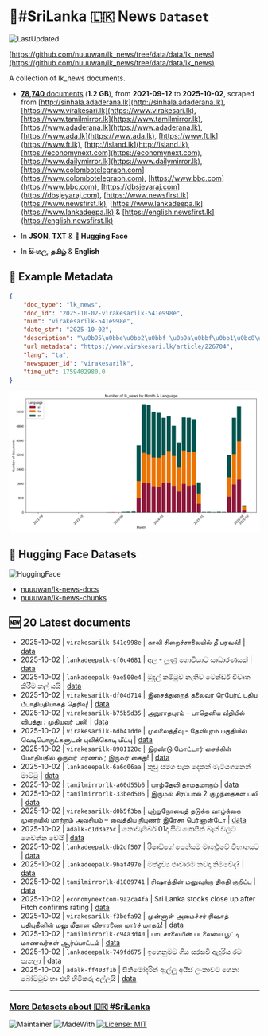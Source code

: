 # 📄#SriLanka 🇱🇰 News `Dataset`

![LastUpdated](https://img.shields.io/badge/last_updated-2025--10--02_16:41:11-green)

[https://github.com/nuuuwan/lk_news/tree/data/data/lk_news](https://github.com/nuuuwan/lk_news/tree/data/data/lk_news)

A collection of lk_news documents.

- [**78,740** documents](https://github.com/nuuuwan/lk_news/tree/data/data/lk_news) (**1.2 GB**), from **2021-09-12** to **2025-10-02**, scraped from [http://sinhala.adaderana.lk](http://sinhala.adaderana.lk), [https://www.virakesari.lk](https://www.virakesari.lk), [https://www.tamilmirror.lk](https://www.tamilmirror.lk), [https://www.adaderana.lk](https://www.adaderana.lk), [https://www.ada.lk](https://www.ada.lk), [https://www.ft.lk](https://www.ft.lk), [http://island.lk](http://island.lk), [https://economynext.com](https://economynext.com), [https://www.dailymirror.lk](https://www.dailymirror.lk), [https://www.colombotelegraph.com](https://www.colombotelegraph.com), [https://www.bbc.com](https://www.bbc.com), [https://dbsjeyaraj.com](https://dbsjeyaraj.com), [https://www.newsfirst.lk](https://www.newsfirst.lk), [https://www.lankadeepa.lk](https://www.lankadeepa.lk) & [https://english.newsfirst.lk](https://english.newsfirst.lk)

- In **JSON**, **TXT** & **🤗 Hugging Face**

- In **සිංහල**, **தமிழ்** & **English**

## 📝 Example Metadata

```json
{
    "doc_type": "lk_news",
    "doc_id": "2025-10-02-virakesarilk-541e998e",
    "num": "virakesarilk-541e998e",
    "date_str": "2025-10-02",
    "description": "\u0b95\u0bbe\u0bb2\u0bbf \u0b9a\u0bbf\u0bb1\u0bc8\u0b9a\u0bcd\u0b9a\u0bbe\u0bb2\u0bc8\u0baf\u0bbf\u0bb2\u0bcd \u0ba4\u0bc0 \u0baa\u0bb0\u0bb5\u0bb2\u0bcd!",
    "url_metadata": "https://www.virakesari.lk/article/226704",
    "lang": "ta",
    "newspaper_id": "virakesarilk",
    "time_ut": 1759402980.0
}
```

![Chart](https://raw.githubusercontent.com/nuuuwan/lk_news/refs/heads/data/data/lk_news/docs_by_month_and_lang.png)

## 🤗 Hugging Face Datasets

![HuggingFace](https://img.shields.io/badge/-HuggingFace-FDEE21?style=for-the-badge&logo=HuggingFace)

- [nuuuwan/lk-news-docs](https://huggingface.co/datasets/nuuuwan/lk-news-docs)
- [nuuuwan/lk-news-chunks](https://huggingface.co/datasets/nuuuwan/lk-news-chunks)

## 🆕 20 Latest documents

- 2025-10-02 | `virakesarilk-541e998e` | காலி சிறைச்சாலையில் தீ பரவல்! | [data](https://github.com/nuuuwan/lk_news/tree/data/data/lk_news/2020s/2025/2025-10-02-virakesarilk-541e998e)
- 2025-10-02 | `lankadeepalk-cf0c4681` | අල - ලූණු ගොවියාට සාධාරණයක් | [data](https://github.com/nuuuwan/lk_news/tree/data/data/lk_news/2020s/2025/2025-10-02-lankadeepalk-cf0c4681)
- 2025-10-02 | `lankadeepalk-9ae500e4` | මුදල් කමිටුව නැතිව ටෙන්ඩර් විවෘත කිරීම කල් යයි | [data](https://github.com/nuuuwan/lk_news/tree/data/data/lk_news/2020s/2025/2025-10-02-lankadeepalk-9ae500e4)
- 2025-10-02 | `virakesarilk-df04d714` | இசைத்துறைத் தலைவர் ரெபேர்ட் புதிய பீடாதிபதியாகத் தெரிவு! | [data](https://github.com/nuuuwan/lk_news/tree/data/data/lk_news/2020s/2025/2025-10-02-virakesarilk-df04d714)
- 2025-10-02 | `virakesarilk-b75b5d35` | அநுராதபுரம் - பாதெனிய வீதியில் விபத்து : முதியவர் பலி! | [data](https://github.com/nuuuwan/lk_news/tree/data/data/lk_news/2020s/2025/2025-10-02-virakesarilk-b75b5d35)
- 2025-10-02 | `virakesarilk-6db41dde` | முல்லைத்தீவு - தேவிபுரம் பகுதியில் வெடிபொருட்களுடன் புலிக்கொடி மீட்பு | [data](https://github.com/nuuuwan/lk_news/tree/data/data/lk_news/2020s/2025/2025-10-02-virakesarilk-6db41dde)
- 2025-10-02 | `virakesarilk-8981128c` | இரண்டு மோட்டார் சைக்கிள் மோதியதில் ஒருவர் மரணம் ; இருவர் கைது! | [data](https://github.com/nuuuwan/lk_news/tree/data/data/lk_news/2020s/2025/2025-10-02-virakesarilk-8981128c)
- 2025-10-02 | `lankadeepalk-6a6d06aa` | කුඩු සමග සැක දෙකක් මැටියගනෙන් මාට්ටු | [data](https://github.com/nuuuwan/lk_news/tree/data/data/lk_news/2020s/2025/2025-10-02-lankadeepalk-6a6d06aa)
- 2025-10-02 | `tamilmirrorlk-a60d55b6` | யாழ்தேவி தாமதமாகும் | [data](https://github.com/nuuuwan/lk_news/tree/data/data/lk_news/2020s/2025/2025-10-02-tamilmirrorlk-a60d55b6)
- 2025-10-02 | `tamilmirrorlk-33bed506` | இருமல் சிரப்பால் 2 குழந்தைகள் பலி | [data](https://github.com/nuuuwan/lk_news/tree/data/data/lk_news/2020s/2025/2025-10-02-tamilmirrorlk-33bed506)
- 2025-10-02 | `virakesarilk-d0b5f3ba` | புற்றுநோயைத் தடுக்க வாழ்க்கை முறையில் மாற்றம் அவசியம் – வைத்திய நிபுணர் இரேசா பெர்னான்டோ | [data](https://github.com/nuuuwan/lk_news/tree/data/data/lk_news/2020s/2025/2025-10-02-virakesarilk-d0b5f3ba)
- 2025-10-02 | `adalk-c1d3a25c` | නොවැම්බර් 01දා සිට ශොපින් බෑග් වලට ගෙවන්න වෙයි | [data](https://github.com/nuuuwan/lk_news/tree/data/data/lk_news/2020s/2025/2025-10-02-adalk-c1d3a25c)
- 2025-10-02 | `lankadeepalk-db2df507` | රිෂාඩ්ගේ පෙත්සම මාර්තුවේ විභාගයට | [data](https://github.com/nuuuwan/lk_news/tree/data/data/lk_news/2020s/2025/2025-10-02-lankadeepalk-db2df507)
- 2025-10-02 | `lankadeepalk-9baf497e` | මත්ද්‍රව්‍ය ජාවාරම කවදා නිමවේද? | [data](https://github.com/nuuuwan/lk_news/tree/data/data/lk_news/2020s/2025/2025-10-02-lankadeepalk-9baf497e)
- 2025-10-02 | `tamilmirrorlk-d1809741` | ரிஷாத்தின் மனுவுக்கு திகதி குறிப்பு | [data](https://github.com/nuuuwan/lk_news/tree/data/data/lk_news/2020s/2025/2025-10-02-tamilmirrorlk-d1809741)
- 2025-10-02 | `economynextcom-9a2ca4fa` | Sri Lanka stocks close up after Fitch confirms rating | [data](https://github.com/nuuuwan/lk_news/tree/data/data/lk_news/2020s/2025/2025-10-02-economynextcom-9a2ca4fa)
- 2025-10-02 | `virakesarilk-f3befa92` | முன்னாள் அமைச்சர் ரிஷாத் பதியுதீனின் மனு மீதான விசாரணை மார்ச் மாதம்! | [data](https://github.com/nuuuwan/lk_news/tree/data/data/lk_news/2020s/2025/2025-10-02-virakesarilk-f3befa92)
- 2025-10-02 | `tamilmirrorlk-c94a3d40` | பாடசாலையின் படலையை பூட்டி  மாணவர்கள் ஆர்ப்பாட்டம் | [data](https://github.com/nuuuwan/lk_news/tree/data/data/lk_news/2020s/2025/2025-10-02-tamilmirrorlk-c94a3d40)
- 2025-10-02 | `lankadeepalk-749fd675` | ඉගෙනුමට ගිය සරසවි ඇදුරිය රට පැනලා | [data](https://github.com/nuuuwan/lk_news/tree/data/data/lk_news/2020s/2025/2025-10-02-lankadeepalk-749fd675)
- 2025-10-02 | `adalk-ff403f1b` | සීනිමෝදරින් ඇල්ලූ අයිස් ලංකාවට ගෙනා බෝට්ටුව හා එහි හිමිකරු අල්ලයි | [data](https://github.com/nuuuwan/lk_news/tree/data/data/lk_news/2020s/2025/2025-10-02-adalk-ff403f1b)

---

### [More Datasets about 🇱🇰 #SriLanka](https://github.com/nuuuwan/lk_datasets)

![Maintainer](https://img.shields.io/badge/maintainer-nuuuwan-red)
![MadeWith](https://img.shields.io/badge/made_with-python-blue)
[![License: MIT](https://img.shields.io/badge/License-MIT-yellow.svg)](https://opensource.org/licenses/MIT)
